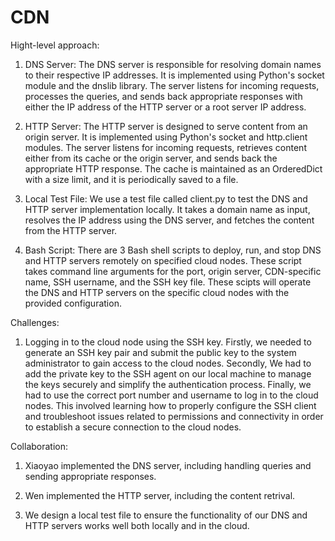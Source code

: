 # CDN
Hight-level approach:
1. DNS Server: The DNS server is responsible for resolving domain names to their respective IP addresses. It is implemented using Python's socket module and the dnslib library. The server listens for incoming requests, processes the queries, and sends back appropriate responses with either the IP address of the HTTP server or a root server IP address.

2. HTTP Server: The HTTP server is designed to serve content from an origin server. It is implemented using Python's socket and http.client modules. The server listens for incoming requests, retrieves content either from its cache or the origin server, and sends back the appropriate HTTP response. The cache is maintained as an OrderedDict with a size limit, and it is periodically saved to a file.

3. Local Test File: We use a test file called client.py to test the DNS and HTTP server implementation locally. It takes a domain name as input, resolves the IP address using the DNS server, and fetches the content from the HTTP server.

4. Bash Script: There are 3 Bash shell scripts to deploy, run, and stop DNS and HTTP servers remotely on specified cloud nodes. These script takes command line arguments for the port, origin server, CDN-specific name, SSH username, and the SSH key file. These scipts will operate the DNS and HTTP servers on the specific cloud nodes with the provided configuration. 

Challenges:
1. Logging in to the cloud node using the SSH key. Firstly, we needed to generate an SSH key pair and submit the public key to the system administrator to gain access to the cloud nodes. Secondly, We had to add the private key to the SSH agent on our local machine to manage the keys securely and simplify the authentication process. Finally, we had to use the correct port number and username to log in to the cloud nodes. This involved learning how to properly configure the SSH client and troubleshoot issues related to permissions and connectivity in order to establish a secure connection to the cloud nodes.


Collaboration:
1. Xiaoyao implemented the DNS server, including handling queries and sending appropriate responses.

2. Wen implemented the HTTP server, including the content retrival.

3. We design a local test file to ensure the functionality of our DNS and HTTP servers works well both locally and in the cloud. 
